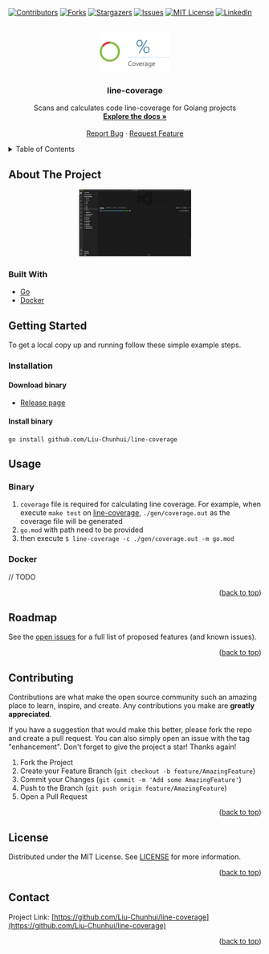 <div id="top"></div>
<!--
*** Thanks for checking out the Best-README-Template. If you have a suggestion
*** that would make this better, please fork the repo and create a pull request
*** or simply open an issue with the tag "enhancement".
*** Don't forget to give the project a star!
*** Thanks again! Now go create something AMAZING! :D
-->

<!-- PROJECT SHIELDS -->
<!--
*** I'm using markdown "reference style" links for readability.
*** Reference links are enclosed in brackets [ ] instead of parentheses ( ).
*** See the bottom of this document for the declaration of the reference variables
*** for contributors-url, forks-url, etc. This is an optional, concise syntax you may use.
*** https://www.markdownguide.org/basic-syntax/#reference-style-links
-->

[![Contributors][contributors-shield]][contributors-url]
[![Forks][forks-shield]][forks-url]
[![Stargazers][stars-shield]][stars-url]
[![Issues][issues-shield]][issues-url]
[![MIT License][license-shield]][license-url]
[![LinkedIn][linkedin-shield]][linkedin-url]

<!-- PROJECT LOGO -->
<br />
<div align="center">
  <a href="https://github.com/Liu-Chunhui/line-coverage">
    <img src="doc/image/logo.png" alt="Logo" width="140" height="80">
  </a>

<h3 align="center">line-coverage</h3>
  <p align="center">
    Scans and calculates code line-coverage for Golang projects
    <br />
    <a href="/doc"><strong>Explore the docs »</strong></a>
    <br />
    <br />
    <a href="https://github.com/Liu-Chunhui/line-coverage/issues">Report Bug</a>
    ·
    <a href="https://github.com/Liu-Chunhui/line-coverage/issues">Request Feature</a>
  </p>
</div>

<!-- TABLE OF CONTENTS -->
<details>
  <summary>Table of Contents</summary>
  <ol>
    <li>
      <a href="#about-the-project">About The Project</a>
      <ul>
        <li><a href="#built-with">Built With</a></li>
      </ul>
    </li>
    <li>
      <a href="#getting-started">Getting Started</a>
      <ul>
        <li><a href="#installation">Installation</a></li>
      </ul>
    </li>
    <li><a href="#usage">Usage</a></li>
    <li><a href="#roadmap">Roadmap</a></li>
    <li><a href="#contributing">Contributing</a></li>
    <li><a href="#license">License</a></li>
    <li><a href="#contact">Contact</a></li>
  </ol>
</details>

<!-- ABOUT THE PROJECT -->

## About The Project

<div align="center">
  <a href="https://github.com/Liu-Chunhui/line-coverage">
    <img src="doc/image/demo.gif" alt="Demo">
  </a>
</div>

### Built With

- [Go](https://go.dev/)
- [Docker](https://www.docker.com/)

<!-- GETTING STARTED -->

## Getting Started

To get a local copy up and running follow these simple example steps.

### Installation

#### Download binary

- [Release page](https://github.com/Liu-Chunhui/line-coverage/releases)

#### Install binary

```
go install github.com/Liu-Chunhui/line-coverage

```

<!-- USAGE EXAMPLES -->

## Usage

### Binary

1. `coverage` file is required for calculating line coverage. For example, when execute `make test` on [line-coverage](https://github.com/Liu-Chunhui/line-coverage), `./gen/coverage.out` as the coverage file will be generated
1. `go.mod` with path need to be provided
1. then execute `$ line-coverage -c ./gen/coverage.out -m go.mod`

### Docker

// TODO

<p align="right">(<a href="#top">back to top</a>)</p>

<!-- ROADMAP -->

## Roadmap

See the [open issues](https://github.com/Liu-Chunhui/line-coverage/issues) for a full list of proposed features (and known issues).

<p align="right">(<a href="#top">back to top</a>)</p>

<!-- CONTRIBUTING -->

## Contributing

Contributions are what make the open source community such an amazing place to learn, inspire, and create. Any contributions you make are **greatly appreciated**.

If you have a suggestion that would make this better, please fork the repo and create a pull request. You can also simply open an issue with the tag "enhancement".
Don't forget to give the project a star! Thanks again!

1. Fork the Project
2. Create your Feature Branch (`git checkout -b feature/AmazingFeature`)
3. Commit your Changes (`git commit -m 'Add some AmazingFeature'`)
4. Push to the Branch (`git push origin feature/AmazingFeature`)
5. Open a Pull Request

<p align="right">(<a href="#top">back to top</a>)</p>

<!-- LICENSE -->

## License

Distributed under the MIT License. See [LICENSE](/LICENSE) for more information.

<p align="right">(<a href="#top">back to top</a>)</p>

<!-- CONTACT -->

## Contact

Project Link: [https://github.com/Liu-Chunhui/line-coverage](https://github.com/Liu-Chunhui/line-coverage)

<p align="right">(<a href="#top">back to top</a>)</p>

<!-- MARKDOWN LINKS & IMAGES -->
<!-- https://www.markdownguide.org/basic-syntax/#reference-style-links -->

[contributors-shield]: https://img.shields.io/github/contributors/Liu-Chunhui/line-coverage.svg?style=for-the-badge
[contributors-url]: https://github.com/Liu-Chunhui/line-coverage/graphs/contributors
[demo]: doc/demo/demo.gif
[forks-shield]: https://img.shields.io/github/forks/Liu-Chunhui/line-coverage.svg?style=for-the-badge
[forks-url]: https://github.com/Liu-Chunhui/line-coverage/network/members
[stars-shield]: https://img.shields.io/github/stars/Liu-Chunhui/line-coverage.svg?style=for-the-badge
[stars-url]: https://github.com/Liu-Chunhui/line-coverage/stargazers
[issues-shield]: https://img.shields.io/github/issues/Liu-Chunhui/line-coverage.svg?style=for-the-badge
[issues-url]: https://github.com/Liu-Chunhui/line-coverage/issues
[license-shield]: https://img.shields.io/github/license/Liu-Chunhui/line-coverage.svg?style=for-the-badge
[license-url]: https://github.com/Liu-Chunhui/line-coverage/blob/master/LICENSE.txt
[linkedin-shield]: https://img.shields.io/badge/-LinkedIn-black.svg?style=for-the-badge&logo=linkedin&colorB=555
[linkedin-url]: https://linkedin.com/in/chunhui-liu-400a7652
